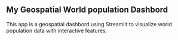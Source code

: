 ## My Geospatial World population Dashbord

This app is a geospatial dashbord using Streamlit 
to visualize world population data with interactive features.
